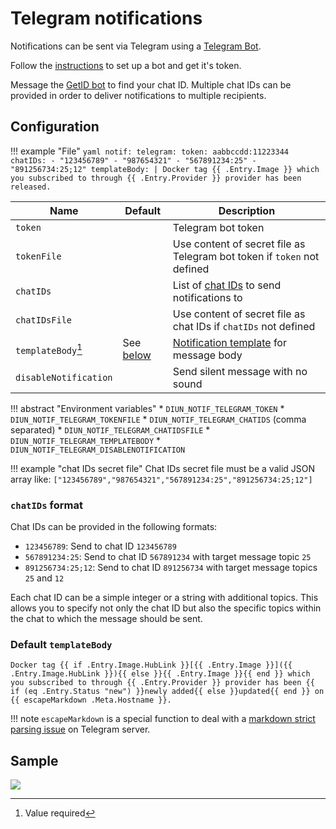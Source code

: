 # Telegram notifications

Notifications can be sent via Telegram using a [Telegram Bot](https://core.telegram.org/bots).

Follow the [instructions](https://core.telegram.org/bots#6-botfather) to set up a bot and get it's token.

Message the [GetID bot](https://t.me/getidsbot) to find your chat ID.
Multiple chat IDs can be provided in order to deliver notifications to multiple recipients.

## Configuration

!!! example "File"
    ```yaml
    notif:
      telegram:
        token: aabbccdd:11223344
        chatIDs:
          - "123456789"
          - "987654321"
          - "567891234:25"
          - "891256734:25;12"
        templateBody: |
          Docker tag {{ .Entry.Image }} which you subscribed to through {{ .Entry.Provider }} provider has been released.
    ```

| Name                  | Default                            | Description                                                               |
|-----------------------|------------------------------------|---------------------------------------------------------------------------|
| `token`               |                                    | Telegram bot token                                                        |
| `tokenFile`           |                                    | Use content of secret file as Telegram bot token if `token` not defined   |
| `chatIDs`             |                                    | List of [chat IDs](#chatids-format) to send notifications to              |
| `chatIDsFile`         |                                    | Use content of secret file as chat IDs if `chatIDs` not defined           |
| `templateBody`[^1]    | See [below](#default-templatebody) | [Notification template](../faq.md#notification-template) for message body |
| `disableNotification` |                                    | Send silent message with no sound                                         |

!!! abstract "Environment variables"
    * `DIUN_NOTIF_TELEGRAM_TOKEN`
    * `DIUN_NOTIF_TELEGRAM_TOKENFILE`
    * `DIUN_NOTIF_TELEGRAM_CHATIDS` (comma separated)
    * `DIUN_NOTIF_TELEGRAM_CHATIDSFILE`
    * `DIUN_NOTIF_TELEGRAM_TEMPLATEBODY`
    * `DIUN_NOTIF_TELEGRAM_DISABLENOTIFICATION`

!!! example "chat IDs secret file"
    Chat IDs secret file must be a valid JSON array like: `["123456789","987654321","567891234:25","891256734:25;12"]`

### `chatIDs` format

Chat IDs can be provided in the following formats:

* `123456789`: Send to chat ID `123456789`
* `567891234:25`: Send to chat ID `567891234` with target message topic `25`
* `891256734:25;12`: Send to chat ID `891256734` with target message topics `25` and `12`

Each chat ID can be a simple integer or a string with additional topics. This
allows you to specify not only the chat ID but also the specific topics within
the chat to which the message should be sent.

### Default `templateBody`

```
Docker tag {{ if .Entry.Image.HubLink }}[{{ .Entry.Image }}]({{ .Entry.Image.HubLink }}){{ else }}{{ .Entry.Image }}{{ end }} which you subscribed to through {{ .Entry.Provider }} provider has been {{ if (eq .Entry.Status "new") }}newly added{{ else }}updated{{ end }} on {{ escapeMarkdown .Meta.Hostname }}.
```

!!! note
    `escapeMarkdown` is a special function to deal with a [markdown strict parsing issue](https://github.com/crazy-max/diun/issues/162#issuecomment-683095898) on Telegram server.

## Sample

![](../assets/notif/telegram.png)

[^1]: Value required
